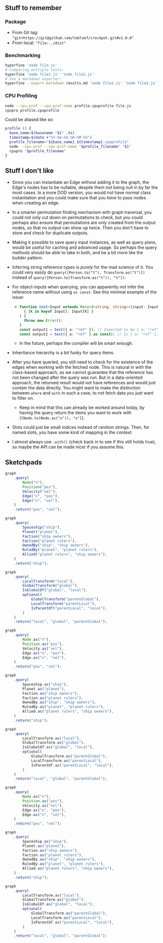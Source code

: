 ## Stuff to remember

### Package

* From Git tag: `"git+https://git@github.com/tobloef/crockpot.git#v1.0.0"`
* From local: `"file:../dist"`


### Benchmarking

```bash
hyperfine 'node file.js'
# Comparing multiple tests:
hyperfine 'node file1.js' 'node file2.js'
# Use a markdown exporter:
hyperfine --export-markdown results.md 'node file1.js' 'node file2.js'
```

### CPU Profiling

```bash
node --cpu-prof --cpu-prof-name profile.cpuprofile file.js
cpupro profile.cpuprofile
```

Could be aliased like so:

```bash
profile () {
  base_name=$(basename "$1" .ts)
  timestamp=$(date +"%Y-%m-%d_%H-%M-%S")
  profile_filename="${base_name}_${timestamp}.cpuprofile"
  node --cpu-prof --cpu-prof-name "$profile_filename" "$1"
  cpupro "$profile_filename"
}
```

## Stuff I don't like

* Since you can instantiate an Edge without adding it to the graph, the Edge's nodes has to be nullable, despite them not being null in by far the most cases. In a more DOD version, you would not have normal class instantiation and you could make sure that you _have_ to pass nodes when creating an edge.

* In a smarter permutation finding mechanism with graph traversal, you could not only cut down on permutations to check, but you could perhaps also ensure that permutations are only created from the output nodes, so that no output can show up twice. Then you don't have to store and check for duplicate outputs.

* Making it possible to save query input instances, as well as query plans, would be useful for caching and advanced usage. So perhaps the query methods should be able to take in both, and be a bit more like the builder pattern.

* Inferring string reference types is _purely_ for the mad science of it. You could very easily do `query([Person.to("t"), Transform.as("t")])` instead of `query([Person.to(Transform.as("t")), "t"])`.

* For object-inputs when querying, you can apparently not infer the reference name without using `as const`. See this minimal example of the issue:
  * ```ts
    function test<Input extends Record<string, string>>(input: Input): (
      { [K in keyof Input]: Input[K] }
    ) {
      throw new Error();
    }
    const output1 = test({ a: "ref" }); // Expected to be { a: "ref" }, but is { a: string }
    const output2 = test({ a: "ref" } as const); // Is { a: "ref" }, as expected
    ```
  * In the future, perhaps the compiler will be smart enough. 

* Inheritance hierarchy is a bit funky for query items.

* After you have queried, you still need to check for the existence of the edges when working with the fetched node. This is natural in with the class-based approach, as we cannot guarantee that the reference has not been changed after the query was run. But in a data-oriented approach, the returned result would not have references and would just contain the data directly. You might want to make the distinction between `where` and `with` in such a case, to not fetch data you just want to filter on.
  * Keep in mind that this can already be worked around today, by having the query return the items you want to work with (`[Node.to(Node.as("x")), "x"]`).

* Slots could just be small indices instead of random strings. Then, for named slots, you have some kind of mapping in the context.

* I almost always use `.with()` (check back in to see if this still holds true), so maybe the API can be made nicer if you assume this. 

## Sketchpads



```typescript
graph
	.query(
		Node("n"),
		Position("pos"),
		Velocity("vel"),
		Edge("n", "pos"),
		Edge("n", "vel"),
	)
	.return("pos", "vel");

graph
	.query(
		Spaceship("ship"),
		Planet("planet"),
		Faction("ship owners"),
		Faction("planet rulers"),
		OwnedBy("ship", "ship owners"),
		RuledBy("planet", "planet rulers"),
		Allied("planet rulers", "ship owners"),
	)
	.return("ship");

graph
	.query(
		LocalTransform("local"),
		GlobalTransform("global"),
		IsGlobalOf("global", "local"),
		optional(
			GlobalTransform("parentGlobal"),
			LocalTransform("parentLocal"),
			IsParentOf("parentLocal", "local"),
		)
	)
	.return("local", "global", "parentGlobal");
```

```typescript
graph
	.query(
		Node.as("n"),
		Position.as("pos"),
		Velocity.as("vel"),
		Edge.as("n", "pos"),
		Edge.as("n", "vel"),
	)
	.return("pos", "vel");

graph
	.query(
		Spaceship.as("ship"),
		Planet.as("planet"),
		Faction.as("ship owners"),
		Faction.as("planet rulers"),
		OwnedBy.as("ship", "ship owners"),
		RuledBy.as("planet", "planet rulers"),
		Allied.as("planet rulers", "ship owners"),
	)
	.return("ship");

graph
	.query(
		LocalTransform.as("local"),
		GlobalTransform.as("global"),
		IsGlobalOf.as("global", "local"),
		optional(
			GlobalTransform.as("parentGlobal"),
			LocalTransform.as("parentLocal"),
			IsParentOf.as("parentLocal", "local"),
		)
	)
	.return("local", "global", "parentGlobal");
```

```typescript
graph
	.query(
		Node.as("n"),
		Position.as("pos"),
		Velocity.as("vel"),
		Edge.as("n", "pos"),
		Edge.as("n", "vel"),
	)
	.return("pos", "vel");

graph
	.query(
		Spaceship.as("ship"),
		Planet.as("planet"),
		Faction.as("ship owners"),
		Faction.as("planet rulers"),
		OwnedBy.as("ship", "ship owners"),
		RuledBy.as("planet", "planet rulers"),
		Allied.as("planet rulers", "ship owners"),
	)
	.return("ship");

graph
	.query(
		LocalTransform.as("local"),
		GlobalTransform.as("global"),
		IsGlobalOf.as("global", "local"),
		optional(
			GlobalTransform.as("parentGlobal"),
			LocalTransform.as("parentLocal"),
			IsParentOf.as("parentLocal", "local"),
		)
	)
	.return("local", "global", "parentGlobal");
```
